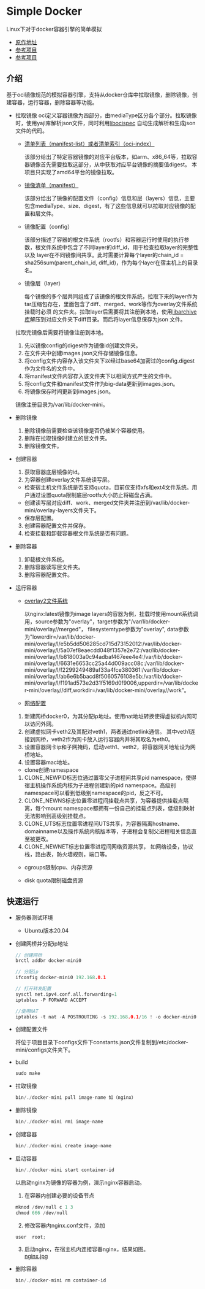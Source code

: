 

Simple Docker
===============
Linux下对于docker容器引擎的简单模拟

* [原作地址](https://www.lanqiao.cn/courses/608)
* [参考项目](https://gitee.com/openeuler/iSulad)
* [参考项目](https://gitee.com/calvinwilliams/cocker)

介绍
------------
基于oci镜像规范的模拟容器引擎，支持从docker仓库中拉取镜像，删除镜像，创建容器，运行容器，删除容器等功能。

* 拉取镜像
	oci定义容器镜像为四部分，由mediaType区分各个部分。拉取镜像时，使用yajl库解析json文件，同时利用[libocispec](https://github.com/containers/libocispec)
	自动生成解析和生成json文件的代码。

	* [清单列表（manifest-list）或者清单索引（oci-index）](https://docs.docker.com/registry/spec/manifest-v2-2/)  

	  该部分给出了特定容器镜像的对应平台版本，如arm、x86_64等，拉取容器镜像首先需要拉取这部分，从中获取对应平台镜像的摘要值digest。
	  本项目只实现了amd64平台的镜像拉取。

	* [镜像清单（manifest）](https://docs.docker.com/registry/spec/manifest-v2-2/)  

	  该部分给出了镜像的配置文件（config）信息和层（layers）信息，主要包含mediaType、size、digest，有了这些信息就可以拉取对应镜像的配置和层文件。
	
	* 镜像配置（config）  

	  该部分描述了容器的根文件系统（rootfs）和容器运行时使用的执行参数，根文件系统中包含了不同layer的diff_id，用于检查拉取layer的完整性以及
	  layer在不同镜像间共享。此时需要计算每个layer的chain_id = sha256sum(parent_chain_id, diff_id)，作为每个layer在宿主机上的目录名。

	* 镜像层（layer）  

	  每个镜像的多个层共同组成了该镜像的根文件系统，拉取下来的layer作为tar压缩包存在，里面包含了diff、merged、work等作为overlay文件系统挂载时必须
	  的文件夹。拉取layer后需要将其注册到本地，使用[libarchive库](https://www.libarchive.org/)解压到对应文件夹下diff目录。而后将layer信息保存为json
	  文件。
	
	拉取完镜像后需要将镜像注册到本地。
	1. 先以镜像config的digest作为镜像id创建文件夹。
	2. 在文件夹中创建images.json文件存储镜像信息。
	3. 将config文件内容存入该文件夹下以经过base64加密过的config.digest作为文件名的文件中。
	4. 将manifest文件内容存入该文件夹下以相同方式产生的文件中。
	5. 将config文件和manifest文件作为big-data更新到images.json。
	6. 将镜像保存时间更新到images.json。
	
	镜像注册目录为/var/lib/docker-mini。

* 删除镜像
	
	1. 删除镜像前需要检查该镜像是否仍被某个容器使用。
	2. 删除在拉取镜像时建立的层文件夹。
	3. 删除镜像文件。

* 创建容器
	
	1. 获取容器底层镜像的id。
	2. 为容器创建overlay文件系统读写层。  


	* 检查宿主机文件系统是否支持quota，目前仅支持xfs和ext4文件系统。用户通过设置quota限制底层rootfs大小防止将磁盘占满。
	* 创建读写层对应diff、work、merged文件夹并注册到/var/lib/docker-mini/overlay-layers文件夹下。
	* 保存层配置。  

	
	3. 创建容器配置文件并保存。
	4. 检查挂载和卸载容器根文件系统是否有问题。

* 删除容器  
	
	1. 卸载根文件系统。
	2. 删除容器读写层文件夹。
	3. 删除容器配置文件。

* 运行容器
	
	* [overlay2文件系统](https://docs.docker.com/storage/storagedriver/overlayfs-driver)  

	  以nginx:latest镜像为image layers的容器为例，挂载时使用mount系统调用，source参数为"overlay"，target参数为"/var/lib/docker-mini/overlay/<conatiner-id>/merged"，
	  filesystemtype参数为"overlay", data参数为"lowerdir=/var/lib/docker-mini/overlay/l/e5b5dd506285cd715d73152012:/var/lib/docker-mini/overlay/l/5a07ef8eaecdd048f1357e2e72:/var/lib/docker-mini/overlay/l/b818003a0c94adbaf467eee4e4:/var/lib/docker-mini/overlay/l/6631e6653cc25a44d009acc08c:/var/lib/docker-mini/overlay/l/f2299249489af33a4fce380361:/var/lib/docker-mini/overlay/l/ab6e6b5bacd8f5060576108e5b:/var/lib/docker-mini/overlay/l/f191ad573e2d31f5169d0f9006,upperdir=/var/lib/docker-mini/overlay/<container-id>/diff,workdir=/var/lib/docker-mini/overlay/<container-id>/work"。
	
	* [网络配置](https://blog.csdn.net/qq_36733838/article/details/127592976)
	  
	1. 新建网桥docker0，为其分配ip地址。使用nat地址转换使得虚拟机内网可以访问外网。
	2. 创建虚拟网卡veth2及其配对veth1，两者通过netlink通信。
	   其中veth1连接到网桥，veth2作为网卡放入运行容器内并将其取名为eth0。
	3. 设置容器网卡ip和子网掩码，启动veth1、veth2，将容器网关地址设为网桥地址。
	4. 设置容器mac地址。  

	* clone创建namespace  


	1. CLONE_NEWPID标志位通过置零父子进程间共享pid namespace，使得宿主机操作系统内核为子进程创建新的pid namespace。高级别namespace可以看到低级别namespace的pid，反之不可。
	2. CLONE_NEWNS标志位置零进程间挂载点共享，为容器提供挂载点隔离，每个mount namespace都拥有一份自己的挂载点列表，低级别映射无法影响到高级别挂载点。
	3. CLONE_UTS标志位置零进程间UTS共享，为容器隔离hostname、domainname以及操作系统内核版本等，子进程会复制父进程相关信息直至被更改。
	4. CLONE_NEWNET标志位置零进程间网络资源共享， 如网络设备，协议栈，路由表，防火墙规则，端口等。
  

	* cgroups限制cpu、内存资源

	* disk quota限制磁盘资源
		

快速运行
------------
* 服务器测试环境
	* Ubuntu版本20.04

* 创建网桥并分配ip地址

    ```C++
    // 创建网桥
    brctl addbr docker-mini0

    // 分配ip
    ifconfig docker-mini0 192.168.0.1

    // 打开转发配置
    sysctl net.ipv4.conf.all.forwarding=1
	iptables -P FORWARD ACCEPT

	//使用NAT
	iptables -t nat -A POSTROUTING -s 192.168.0.1/16 ! -o docker-mini0 -j MASQUERADE
    ```  

* 创建配置文件

	将位于项目目录下configs文件下constants.json文件复制到/etc/docker-mini/configs文件夹下。

* build

    ```C++
    sudo make
    ```

* 拉取镜像

    ```C++
    bin/./docker-mini pull image-name 如（nginx）
    ```

* 删除镜像
	
	```C++
    bin/./docker-mini rmi image-name
	```

* 创建容器

	```C++
    bin/./docker-mini create image-name
	```

* 启动容器

	```C++
    bin/./docker-mini start container-id
	```  

	以启动nginx为镜像的容器为例，演示nginx容器启动。  

	1. 在容器内创建必要的设备节点  
	``` C++
	mknod /dev/null c 1 3
	chmod 666 /dev/null
	```  
	2. 修改容器内nginx.conf文件，添加
	```C++
	user  root;
	```
	3. 启动nginx，在宿主机内连接容器nginx，结果如图。  
	[nginx.jpg](https://github.com/15854490499/docker-mini/blob/main/nginx.png)

* 删除容器

	```C++
    bin/./docker-mini rm container-id
	```
